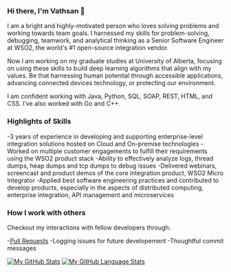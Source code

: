 ### Hi there, I'm Vathsan 👋

I am a bright and highly-motivated person who loves solving problems and working towards team goals. I harnessed my skills for problem-solving, debugging, teamwork, and analytical thinking as a Senior Software Engineer at WSO2, the world's #1 open-source integration vendor.

Now I am working on my graduate studies at University of Alberta, focusing on using these skills to build deep learning algorithms that align with my values. Be that harnessing human potential through accessible applications, advancing connected devices technology, or protecting our environment.

I am confident working with Java, Python, SQL, SOAP, REST, HTML, and CSS. I’ve also worked with Go and C++. 

### Highlights of Skills

-3 years of experience in developing and supporting enterprise-level integration solutions hosted on Cloud and On-premise technologies
-Worked on multiple customer engagements to fulfill their requirements using the WSO2 product stack
-Ability to effectively analyze logs, thread dumps, heap dumps and tcp dumps to debug issues
-Delivered webinars, screencast and product demos of the core integration product, WSO2 Micro Integrator
-Applied best software engineering practices and contributed to develop products, especially in the aspects of distributed computing, enterprise integration, API management and microservices

### How I work with others
Checkout my interactions with fellow developers through:

-[Pull Requests](https://github.com/wso2/product-microgateway/pull/2212)
-Logging issues for future developement
-Thoughtful commit messages

[![My GitHub Stats](https://github-readme-stats.vercel.app/api/?username=vathsan&count_private=true&theme=tokyonight&showicons=true)]()
[![My GitHub Language Stats](https://github-readme-stats.vercel.app/api/top-langs/?username=vathsan&langs_count=5&theme=tokyonight)]()

<!--
**Vathsan/vathsan** is a ✨ _special_ ✨ repository because its `README.md` (this file) appears on your GitHub profile.

Here are some ideas to get you started:

- 🔭 I’m currently working on ...
- 🌱 I’m currently learning ...
- 👯 I’m looking to collaborate on ...
- 🤔 I’m looking for help with ...
- 💬 Ask me about ...
- 📫 How to reach me: ...
- 😄 Pronouns: ...
- ⚡ Fun fact: ...
-->
